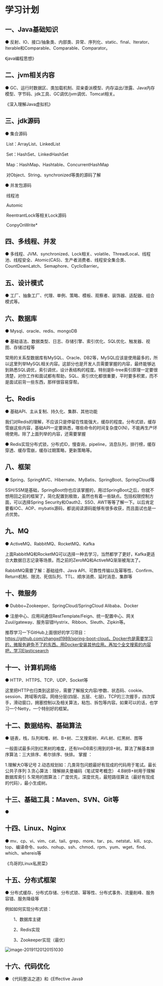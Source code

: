 # 学习计划

## 一、Java基础知识

● 反射、IO、接口/抽象类、内部类、异常、序列化、static、final、Iterator、Iterable和Comparable、Comparable、Comparator。

《java编程思想》



## 二、jvm相关内容

● GC、运行时数据区、类加载机制、双亲委派模型、内存溢出/泄露、Java内存模型、字节码、jdk工具、GC调优/jvm调优、Tomcat相关。

《深入理解Java虚拟机》



## 三、jdk源码

● 集合源码

​	List：ArrayList、LinkedList

​	Set：HashSet、LinkedHashSet

​	Map：HashMap、Hashtable、ConcurrentHashMap

​	对Object、String、synchronized等类的源码了解

● 并发包源码

​	线程池

​	Automic

​	ReentrantLock等相关Lock源码

​	ConpyOnWrite*



## 四、多线程、并发

● 多线程、JVM、synchronized、Lock相关、volatile、ThreadLocal、线程池、线程安全、Atomic(CAS)、生产者消费者、线程安全集合类、CountDownLatch、Semaphore、CyclicBarrier。



## 五、设计模式

● 工厂、抽象工厂、代理、单例、策略、模板、观察者、装饰器、适配器、组合模式等。



## 六、数据库

 ● Mysql、oracle、redis、mongoDB

 ● 基础语法、数据类型、日志、存储引擎、索引优化、SQL优化、触发器、视图、存储过程等

常用的关系型数据库有MySQL、Oracle、DB2等，MySQL应该是使用最多的，所以这里列举MySQL相关内容。这部分也是开发人员需要掌握的内容，最终能够达到熟悉SQL调优，索引调优，设计表结构的程度。特别是B-tree索引原理一定要很清楚，对你工作和面试都有帮助，SQL、索引优化都很重要，平时要多积累，而不是面试前背一些东西，那样很容易穿帮。



## 七、Redis

● 基础API、主从复制、持久化、集群、其他功能

我们对Redis的理解，不应该只是停留在性能强大，缓存的程度。分布式锁，缓存雪崩这些内容，基础API一定要熟悉，哪些命令的时间复杂度O(N)，不能再生产环境使用。除了上面列举的内容，还需要掌握

●  Redis实现分布式锁，分布式ID，慢查询，pipeline，消息队列，排行榜，缓存穿透、缓存雪崩，缓存过期策略，更新策略等。



## 八、框架

● Spring、SpringMVC、Hibernate、MyBatis、SpringBoot、SpringCloud等

SSH/SSM是基础，SpringBoot你也应该掌握的，用过SpringBoot之后，你就不想用回之前的框架了，简化配置到极致，虽然也有着一些缺点。包括权限控制方面，可以选择Spring Security和Oauth2、SSO、AWT等等了解一下。以后肯定要看IOC、AOP、mybatis源码，都说阅读源码能够有很多收获，而且面试也是一点优势。



## 九、MQ

● ActiveMQ、RabbitMQ、RocketMQ、Kafka

上面RabbitMQ和RocketMQ可以选择一种去学习，当然都学了更好，Kafka更适合大数据日志记录等场景。而之前的ZeroMQ和ActiveMQ渐渐被淘汰了。

RabbitMQ需要了解：基础组件、Java API、可靠性传输以及幂等性、Confirm、Return机制、限流、死信队列、TTL、顺序消费、延时消息、集群等



## 十、微服务

● Dubbo+Zookeeper、SpringCloud/SpringCloud Alibaba、Docker

●  注册中心、应用间通信RestTemplate/Feign、统一配置中心、网关Zuul/gateway、服务容错Hystrix、Ribbon、Sleuth、Zipkin等。

推荐学习一下GitHub上面很好的学习项目：https://github.com/zhangxd1989/spring-boot-cloud。Docker也是需要学习的，微服务避免不了的东西。用Docker安装其他应用。再加个全文搜索的内容吧，学习Elasticsearch



## 十一、计算机网络

● HTTP、HTTPS、TCP、UDP、Socket等

这里把HTTP也归类到这部分，需要了解报文内容/参数、状态码、cookie、session、跨域等内容。网络分层(四层、五层、七层)，TCP的三次握手，四次挥手，滑动窗口，拥塞控制以及相关算法，粘包、拆包等内容。如果可以的话，也学习一个Netty，一个特别好的框架。



## 十二、数据结构、基础算法

● 链表，栈，队列和堆、树、B+树、二叉搜索树、AVL树、红黑树、图等

一般面试最多问到红黑树的难度，还有InnDB索引用到的B+树。算法了解基本排序算法：三大排序、希尔排序、快排。 掌握 ：

1.理解大O等记号
2.动态规划如：几类背包问题最好有现成的代码用于笔试。最长公共子序列
3.贪心算法：理解赫夫曼编码（笔试常考概念）
4.B树B+树用于理解数据库索引
5.常用的图算法：广度优先，深度优先，最短路径算法（最好有现成的代码），最小生成树。



## 十三、基础工具：Maven、SVN、Git等

● 

## 十四、Linux、Nginx

● mv、cp、vi、vim、cat、tail、grep、more、tar、ps、netstat、kill、scp、top、编译命令、sudo、nohup、ssh、chmod、rpm、yum、wget、find、which、whereis等

 《鸟哥的Linux私房菜》 



## 十五、分布式框架

● 分布式缓存、分布式存储、分布式锁、幂等性、分布式事务、流量削峰、服务容错、服务降级等

 例如如何实现分布式锁：

　　1、数据库主键

　　2、Redis实现

　　3、Zookeeper实现（最优）

![image-20191120120151030](C:\Users\l\AppData\Roaming\Typora\typora-user-images\image-20191120120151030.png)

## 十六、代码优化

●  《代码整洁之道》和《Effective Java》 

















